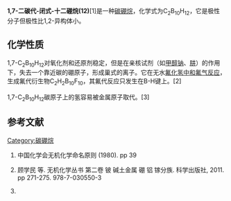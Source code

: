 **1,7-二碳代-闭式-十二硼烷(12)**\[1\]是一种[碳硼烷](../Page/碳硼烷.md "wikilink")，化学式为C<sub>2</sub>B<sub>10</sub>H<sub>12</sub>，它是极性分子但极性比1,2-异构体小。

## 化学性质

1,7-C<sub>2</sub>B<sub>10</sub>H<sub>12</sub>对氧化剂和还原剂稳定，但是在亲核试剂（如[甲醇钠](../Page/甲醇钠.md "wikilink")、[肼](https://zh.wikipedia.org/wiki/肼 "wikilink")）的作用下，失去一个靠近碳的硼原子，形成巢式的离子。它在无水[氟化氢中和](../Page/氟化氢.md "wikilink")[氟气反应](https://zh.wikipedia.org/wiki/氟气 "wikilink")，生成氟代衍生物C<sub>2</sub>H<sub>2</sub>B<sub>10</sub>F<sub>10</sub>，其氟代反应只发生在B-H键上。\[2\]

1,7-C<sub>2</sub>B<sub>10</sub>H<sub>12</sub>碳原子上的氢容易被金属原子取代。\[3\]

## 参考文献

[Category:碳硼烷](https://zh.wikipedia.org/wiki/Category:碳硼烷 "wikilink")

1.  中国化学会无机化学命名原则 (1980). pp 39

2.  顾学民 等. 无机化学丛书 第二卷 铍 碱土金属 硼 铝 镓分族. 科学出版社, 2011. pp 271-275.
    978-7-030550-3

3.